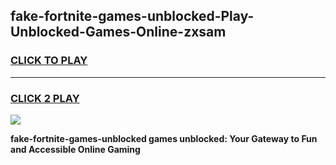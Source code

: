 
## fake-fortnite-games-unblocked-Play-Unblocked-Games-Online-zxsam
<h3>
<a href="https://premium76.site?title=fake-fortnite-games-unblocked&ref=25A">CLICK TO PLAY</a></h3>
<hr>

<h3>
<a href="https://premium76.site?title=fake-fortnite-games-unblocked&ref=25A">CLICK 2 PLAY</a>
  
</h3>

<a href="https://premium76.site?title=fake-fortnite-games-unblocked&ref=25A"><img src="https://clearcache.store/games.png"></a>


**fake-fortnite-games-unblocked games unblocked: Your Gateway to Fun and Accessible Online Gaming**
